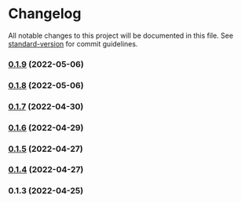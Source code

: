 # Changelog

All notable changes to this project will be documented in this file. See [standard-version](https://github.com/conventional-changelog/standard-version) for commit guidelines.

### [0.1.9](https://github.com/srclaunch/transform/compare/v0.1.8...v0.1.9) (2022-05-06)

### [0.1.8](https://github.com/srclaunch/transform/compare/v0.1.7...v0.1.8) (2022-05-06)

### [0.1.7](https://github.com/srclaunch/transform/compare/v0.1.6...v0.1.7) (2022-04-30)

### [0.1.6](https://github.com/srclaunch/transform/compare/v0.1.5...v0.1.6) (2022-04-29)

### [0.1.5](https://github.com/srclaunch/transform/compare/v0.1.4...v0.1.5) (2022-04-27)

### [0.1.4](https://github.com/srclaunch/transform/compare/v0.1.3...v0.1.4) (2022-04-27)

### 0.1.3 (2022-04-25)
